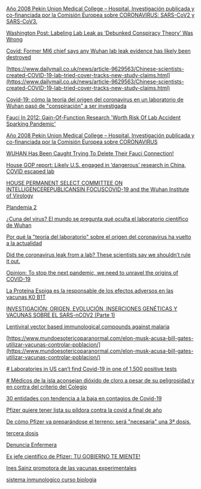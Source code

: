 
[Año 2008 Pekin Union Medical College – Hospital. Investigación publicada y co-financiada por la Comisión Europea sobre CORONAVIRUS: SARS-CoV2 y SARS-CoV3.](https://telegra.ph/A%C3%B1o-2008-Pekin-Union-Medical-College--Hospital-Investigaci%C3%B3n-publicada-y-co-financiada-por-la-Comisi%C3%B3n-Europea-sobre-CORONAVIRUS-05-22)

[Washington Post: Labeling Lab Leak as ‘Debunked Conspiracy Theory’ Was Wrong](https://www.theepochtimes.com/mkt_breakingnews/washington-post-labeling-lab-leak-as-debunked-conspiracy-theory-was-wrong_3840960.html)

[Covid: Former MI6 chief says any Wuhan lab leak evidence has likely been destroyed](https://www.independent.co.uk/news/uk/home-news/covid-wuhan-lab-leak-theory-b1858786.html)

[https://www.dailymail.co.uk/news/article-9629563/Chinese-scientists-created-COVID-19-lab-tried-cover-tracks-new-study-claims.html](https://www.dailymail.co.uk/news/article-9629563/Chinese-scientists-created-COVID-19-lab-tried-cover-tracks-new-study-claims.html)

[Covid-19: cómo la teoría del origen del coronavirus en un laboratorio de Wuhan pasó de "conspiración" a ser investigada](https://www.bbc.com/mundo/noticias-internacional-57277406)

[Fauci In 2012: Gain-Of-Function Research 'Worth Risk Of Lab Accident Sparking Pandemic'](https://www.zerohedge.com/covid-19/fauci-2012-gain-function-research-worth-risk-lab-accident-sparking-pandemic)

[Año 2008 Pekin Union Medical College – Hospital. Investigación publicada y co-financiada por la Comisión Europea sobre CORONAVIRUS](https://telegra.ph/A%C3%B1o-2008-Pekin-Union-Medical-College--Hospital-Investigaci%C3%B3n-publicada-y-co-financiada-por-la-Comisi%C3%B3n-Europea-sobre-CORONAVIRUS-05-22)

[WUHAN Has Been Caught Trying To Delete Their Fauci Connection!](https://independentminute.com/2021/05/17/wuhan-has-been-caught-trying-to-delete-their-fauci-connection/)

[House GOP report: Likely U.S. engaged in ‘dangerous’ research in China, COVID escaped lab](https://justthenews.com/politics-policy/coronavirus/house-gop-report-evidence-suggests-us-engaged-dangerous-research-china?utm_source=breaking&utm_medium=email&utm_campaign=newsletter)

[HOUSE PERMANENT SELECT COMMITTEE ON INTELLIGENCEREPUBLICANSIN FOCUSCOVID-19 and the Wuhan Institute of Virology](https://justthenews.com/sites/default/files/2021-05/COVID-19_and_the_Wuhan_Institute_of_Virology_18_May_FINAL_%20%281%29.pdf)

[Plandemia 2](https://elinvestigador.org/plandemia2/)

[¿Cuna del virus? El mundo se pregunta qué oculta el laboratorio científico de Wuhan](https://www.perfil.com/noticias/internacional/cuna-del-virus-el-mundo-se-pregunta-que-oculta-el-laboratorio-cientifico-de-wuhan.phtml)

[Por qué la "teoría del laboratorio" sobre el origen del coronavirus ha vuelto a la actualidad ](https://magnet.xataka.com/nuestro-tsundoku/que-teoria-laboratorio-origen-coronavirus-ha-vuelto-a-actualidad)

[Did the coronavirus leak from a lab? These scientists say we shouldn’t rule it out.](https://www.technologyreview.com/2021/03/18/1021030/coronavirus-leak-wuhan-lab-scientists-conspiracy/)

[Opinion: To stop the next pandemic, we need to unravel the origins of COVID-19](https://www.pnas.org/content/117/47/29246#ref-3)

  [ La Proteina Espiga es la responsable de los efectos adversos en las vacunas K0 B1T](https://cienciaysaludnatural.com/la-proteina-espiga-es-la-responsable-de-los-efectos-adversos-en-las-vacunas-k0-b1t/)
  
  [INVESTIGACIÓN: ORIGEN, EVOLUCIÓN, INSERCIONES GENÉTICAS Y VACUNAS SOBRE EL SARS-nCOV2 (Parte 1)](https://telegra.ph/INVESTIGACI%C3%93N-ORIGEN-EVOLUCI%C3%93N-INSERCIONES-GEN%C3%89TICAS-Y-VACUNAS-SOBRE-EL-SARS-nCOV2-Parte-1-04-16)
  
  [Lentiviral vector based immunological compounds against malaria](https://patents.google.com/patent/US9822153B2/en)
  
  [https://www.mundoesotericoparanormal.com/elon-musk-acusa-bill-gates-utilizar-vacunas-controlar-poblacion/](https://www.mundoesotericoparanormal.com/elon-musk-acusa-bill-gates-utilizar-vacunas-controlar-poblacion/)
  
[# Laboratories in US can’t find Covid-19 in one of 1,500 positive tests](https://greatreject.org/laboratories-cant-find-covid-19-in-positive-tests/)

[# Médicos de la isla aconsejan dióxido de cloro a pesar de su peligrosidad y en contra del criterio del Colegio]([https://www.diariodemallorca.es/mallorca/2020/10/12/dioxido-cloro-tratamiento-prohibido-covid-18316218.html](https://www.diariodemallorca.es/mallorca/2020/10/12/dioxido-cloro-tratamiento-prohibido-covid-18316218.html))

[30 entidades con tendencia a la baja en contagios de Covid-19](https://www.jornada.com.mx/notas/2021/04/26/politica/se-mantiene-a-la-baja-tendencia-de-casos-estimados-de-covid-19-ssa/)

[ Pfizer quiere tener lista su píldora contra la covid a final de año](https://www.hoy.es/sociedad/salud/pfizer-quiere-tener-20210427105214-ntrc.html)

[ De cómo Pfizer va preparándose el terreno: será "necesaria" una 3ª dosis.]([https://www.lostiempos.com/actualidad/mundo/20210416/pfizer-preve-que-tercera-dosis-su-vacuna-sera-probablemente-necesaria](https://www.lostiempos.com/actualidad/mundo/20210416/pfizer-preve-que-tercera-dosis-su-vacuna-sera-probablemente-necesaria))

[tercera dosis]([https://cnnespanol.cnn.com/2021/04/15/es-probable-que-se-necesite-una-tercera-dosis-de-vacuna-contra-el-covid-19-en-un-plazo-de-6-a-12-meses-dice-el-director-ejecutivo-de-pfizer/](https://cnnespanol.cnn.com/2021/04/15/es-probable-que-se-necesite-una-tercera-dosis-de-vacuna-contra-el-covid-19-en-un-plazo-de-6-a-12-meses-dice-el-director-ejecutivo-de-pfizer/))

[Denuncia Enfermera]([https://tierrapura.org/2021/04/27/los-grabe-asesinando-pacientes-grave-denuncia-de-enfermera-covid/](https://tierrapura.org/2021/04/27/los-grabe-asesinando-pacientes-grave-denuncia-de-enfermera-covid/))

[Ex jefe científico de Pfizer: TU GOBIERNO TE MIENTE!](https://odysee.com/@ElCanalDeQQ:e/ex-jefe-cient%C3%ADfico-de-Pfizer:9)

[Ines Sainz promotora de las vacunas experimentales]([http://euskalnews.com/2021/04/ines-sainz-desvela-en-el-programa-de-colin-rivas-que-le-ofrecieron-ser-una-promotora-de-las-vacunas-experimentales/](http://euskalnews.com/2021/04/ines-sainz-desvela-en-el-programa-de-colin-rivas-que-le-ofrecieron-ser-una-promotora-de-las-vacunas-experimentales/))

[sistema inmunologico curso biologia](https://telegra.ph/Qu%C3%A9-es-el-sistema-inmunol%C3%B3gico-natural-y-la-inmunidad-adaptativa-Curso-de-biolog%C3%ADa-de-Yves-Muller---Profesor-de-Biologia-01-25)

[]()
[]()
[]()
[]()
[]()
[]()
[]()
[]()